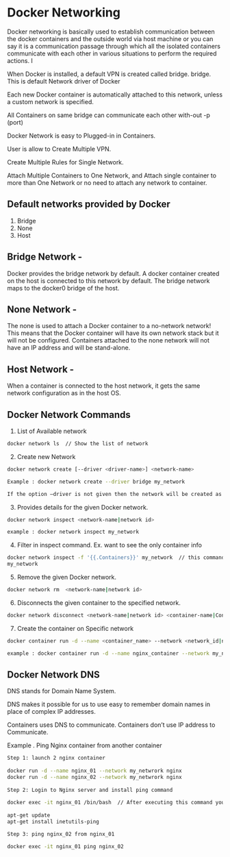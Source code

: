 
# Docker Networking 

Docker networking is basically used to establish communication between the docker containers and the outside world via host machine or you can say it is a communication passage through which all the isolated containers communicate with each other in various situations to perform the required actions. I

When Docker is installed, a default VPN is created called bridge. bridge. This is default Network driver of Docker

Each new Docker container is automatically attached to this network, unless a custom network is specified.

All Containers on same bridge can communicate each other with-out -p (port)

Docker Network is easy to Plugged-in in Containers.

User is allow to Create Multiple VPN.

Create Multiple Rules for Single Network.

Attach Multiple Containers to One Network, and Attach single container to more than One Network or no need to attach any network to container.

##  Default networks provided by Docker
  1. Bridge 
  2. None 
  2. Host 

## Bridge Network - 
Docker provides the bridge network by default. A docker container created on the host is connected to this network by default. The bridge network maps to the docker0 bridge of the host.

## None Network - 
The none is used to attach a Docker container to a no-network network! This means that the Docker container will have its own network stack but it will not be configured. Containers attached to the none network will not have an IP address and will be stand-alone. 

## Host Network - 
When a container is connected to the host network, it gets the same network configuration as in the host OS.

## Docker Network Commands  

1. List of Available network 
```sh
docker network ls  // Show the list of network 
```

2. Create new Network 
```sh
docker network create [--driver <driver-name>] <network-name> 

Example : docker network create --driver bridge my_network 

If the option –driver is not given then the network will be created as a bridge network. Else, the specified driver will be used.

```
3. Provides details for the given Docker network. 
```sh
docker network inspect <network-name|network id>

example : docker network inspect my_network
```

4. Filter in inspect command. Ex. want to see the only container info 

```sh
docker network inspect -f '{{.Containers}}' my_network  // this command will give the information of only container running on 
my_network 
```

5. Remove the given Docker network. 

```sh
docker network rm  <network-name|network id>
```

6. Disconnects the given container to the specified network.

```sh
docker network disconnect <network-name|network id> <container-name|Container ID>
```

7. Create the container on Specific network 

```sh
docker container run -d --name <container_name> --network <network_id|network_name> <imageId|image_name>

example : docker container run -d --name nginx_container --network my_network nginx
```
## Docker Network DNS   
DNS stands for Domain Name System.  

DNS makes it possible for us to use easy to remember domain names in place of complex IP addresses.

Containers uses DNS to communicate. Containers don’t use IP address to Communicate.

Example . Ping Nginx container from another container 

```sh
Step 1: launch 2 nginx container 
 
docker run -d --name nginx_01 --network my_netwrork nginx 
docker run -d --name nginx_02 --network my_netwrork nginx 
 
Step 2: Login to Nginx server and install ping command 
 
docker exec -it nginx_01 /bin/bash  // After executing this command you are login into nginx and execute below command 
 
apt-get update
apt-get install inetutils-ping

Step 3: ping nginx_02 from nginx_01 

docker exec -it nginx_01 ping nginx_02

```
